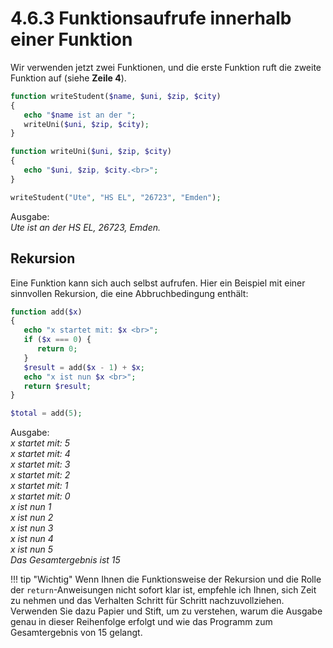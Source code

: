 # 4.6.3 Funktionsaufrufe innerhalb einer Funktion

Wir verwenden jetzt zwei Funktionen, und die erste Funktion ruft die zweite Funktion auf (siehe **Zeile 4**).

```php linenums="1"
function writeStudent($name, $uni, $zip, $city)
{
   echo "$name ist an der ";
   writeUni($uni, $zip, $city);
}

function writeUni($uni, $zip, $city)
{
   echo "$uni, $zip, $city.<br>";
}

writeStudent("Ute", "HS EL", "26723", "Emden");
```

Ausgabe:<br>
*Ute ist an der HS EL, 26723, Emden.*<br>

## Rekursion

Eine Funktion kann sich auch selbst aufrufen. Hier ein Beispiel mit einer sinnvollen Rekursion, die eine Abbruchbedingung enthält:

```php linenums="1"
function add($x)
{
   echo "x startet mit: $x <br>";
   if ($x === 0) {
      return 0;
   }
   $result = add($x - 1) + $x;
   echo "x ist nun $x <br>";
   return $result;
}

$total = add(5);
```

Ausgabe:<br>
*x startet mit: 5*<br>
*x startet mit: 4*<br>
*x startet mit: 3*<br>
*x startet mit: 2*<br>
*x startet mit: 1*<br>
*x startet mit: 0*<br>
*x ist nun 1*<br>
*x ist nun 2*<br>
*x ist nun 3*<br>
*x ist nun 4*<br>
*x ist nun 5*<br>
*Das Gesamtergebnis ist 15*

!!! tip "Wichtig"
    Wenn Ihnen die Funktionsweise der Rekursion und die Rolle der `return`-Anweisungen nicht sofort klar ist, empfehle ich Ihnen, sich Zeit zu nehmen und das Verhalten Schritt für Schritt nachzuvollziehen. Verwenden Sie dazu Papier und Stift, um zu verstehen, warum die Ausgabe genau in dieser Reihenfolge erfolgt und wie das Programm zum Gesamtergebnis von 15 gelangt.

